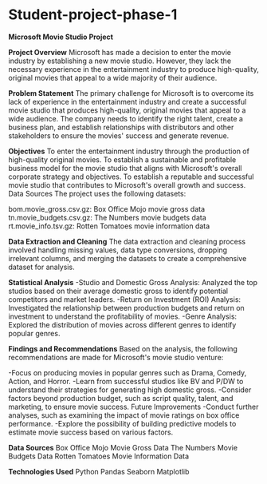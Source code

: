 # Student-project-phase-1
****Microsoft Movie Studio Project****

**Project Overview**
Microsoft has made a decision to enter the movie industry by establishing a new movie studio. However, they lack the necessary experience in the entertainment industry to produce high-quality, original movies that appeal to a wide majority of their audience.

**Problem Statement**
The primary challenge for Microsoft is to overcome its lack of experience in the entertainment industry and create a successful movie studio that produces high-quality, original movies that appeal to a wide audience. The company needs to identify the right talent, create a business plan, and establish relationships with distributors and other stakeholders to ensure the movies' success and generate revenue.

**Objectives**
To enter the entertainment industry through the production of high-quality original movies.
To establish a sustainable and profitable business model for the movie studio that aligns with Microsoft's overall corporate strategy and objectives.
To establish a reputable and successful movie studio that contributes to Microsoft's overall growth and success.
Data Sources
The project uses the following datasets:

bom.movie_gross.csv.gz: Box Office Mojo movie gross data
tn.movie_budgets.csv.gz: The Numbers movie budgets data
rt.movie_info.tsv.gz: Rotten Tomatoes movie information data

**Data Extraction and Cleaning**
The data extraction and cleaning process involved handling missing values, data type conversions, dropping irrelevant columns, and merging the datasets to create a comprehensive dataset for analysis.

**Statistical Analysis**
-Studio and Domestic Gross Analysis: Analyzed the top studios based on their average domestic gross to identify potential competitors and market leaders.
-Return on Investment (ROI) Analysis: Investigated the relationship between production budgets and return on investment to understand the profitability of movies.
-Genre Analysis: Explored the distribution of movies across different genres to identify popular genres.

**Findings and Recommendations**
Based on the analysis, the following recommendations are made for Microsoft's movie studio venture:

-Focus on producing movies in popular genres such as Drama, Comedy, Action, and Horror.
-Learn from successful studios like BV and P/DW to understand their strategies for generating high domestic gross.
-Consider factors beyond production budget, such as script quality, talent, and marketing, to ensure movie success.
Future Improvements
-Conduct further analyses, such as examining the impact of movie ratings on box office performance.
-Explore the possibility of building predictive models to estimate movie success based on various factors.

**Data Sources**
Box Office Mojo Movie Gross Data
The Numbers Movie Budgets Data
Rotten Tomatoes Movie Information Data

**Technologies Used**
Python
Pandas
Seaborn
Matplotlib
